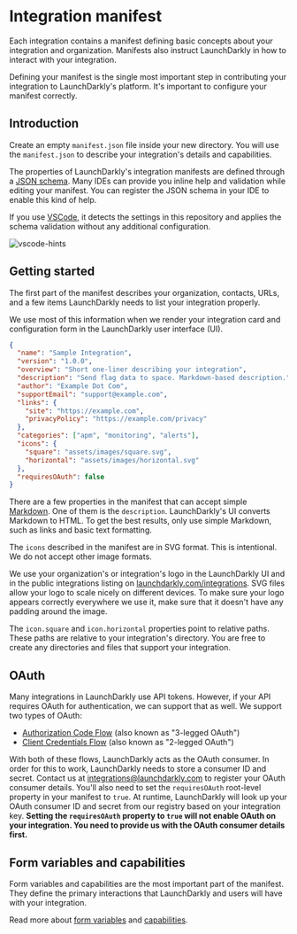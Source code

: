 # Integration manifest

Each integration contains a manifest defining basic concepts about your integration and organization. Manifests also instruct LaunchDarkly in how to interact with your integration.

Defining your manifest is the single most important step in contributing your integration to LaunchDarkly's platform. It's important to configure your manifest correctly.

## Introduction

Create an empty `manifest.json` file inside your new directory. You will use the `manifest.json` to describe your integration's details and capabilities.

The properties of LaunchDarkly's integration manifests are defined through a [JSON schema](../manifest.schema.json). Many IDEs can provide you inline help and validation while editing your manifest. You can register the JSON schema in your IDE to enable this kind of help.

If you use [VSCode](https://code.visualstudio.com/), it detects the settings in this repository and applies the schema validation without any additional configuration.

![vscode-hints](https://gist.githubusercontent.com/rmanalan/447b78a8c00a46c8638cca834c3009a3/raw/264fafe547a82ada8e5c134832bf35508a6b6458/manifest-vscode.png)

## Getting started

The first part of the manifest describes your organization, contacts, URLs, and a few items LaunchDarkly needs to list your integration properly.

We use most of this information when we render your integration card and configuration form in the LaunchDarkly user interface (UI).

```json
{
  "name": "Sample Integration",
  "version": "1.0.0",
  "overview": "Short one-liner describing your integration",
  "description": "Send flag data to space. Markdown-based description.",
  "author": "Example Dot Com",
  "supportEmail": "support@example.com",
  "links": {
    "site": "https://example.com",
    "privacyPolicy": "https://example.com/privacy"
  },
  "categories": ["apm", "monitoring", "alerts"],
  "icons": {
    "square": "assets/images/square.svg",
    "horizontal": "assets/images/horizontal.svg"
  },
  "requiresOAuth": false
}
```

There are a few properties in the manifest that can accept simple [Markdown](https://daringfireball.net/projects/markdown/). One of them is the `description`. LaunchDarkly's UI converts Markdown to HTML. To get the best results, only use simple Markdown, such as links and basic text formatting.

The `icons` described in the manifest are in SVG format. This is intentional. We do not accept other image formats.

We use your organization's or integration's logo in the LaunchDarkly UI and in the public integrations listing on [launchdarkly.com/integrations](https://launchdarkly.com/integrations/). SVG files allow your logo to scale nicely on different devices. To make sure your logo appears correctly everywhere we use it, make sure that it doesn't have any padding around the image.

The `icon.square` and `icon.horizontal` properties point to relative paths. These paths are relative to your integration's directory. You are free to create any directories and files that support your integration.

## OAuth

Many integrations in LaunchDarkly use API tokens. However, if your API requires OAuth for authentication, we can support that as well. We support two types of OAuth:

* [Authorization Code Flow](https://oauth.net/2/grant-types/authorization-code/)
  (also known as "3-legged OAuth")
* [Client Credentials Flow](https://oauth.net/2/grant-types/client-credentials/)
  (also known as "2-legged OAuth")

With both of these flows, LaunchDarkly acts as the OAuth consumer. In order for this to work, LaunchDarkly needs to store a consumer ID and secret. Contact us at [integrations@launchdarkly.com](mailto:integrations@launchdarkly.com) to register your OAuth consumer details. You'll also need to set the `requiresOAuth` root-level property in your manifest to `true`. At runtime, LaunchDarkly will look up your OAuth consumer ID and secret from our registry based on your integration key. **Setting the `requiresOAuth` property to `true` will not enable OAuth on your integration. You need to provide us with the OAuth consumer details first.**

## Form variables and capabilities

Form variables and capabilities are the most important part of the manifest. They define the primary interactions that LaunchDarkly and users will have with your integration.

Read more about [form variables](form-variables.md) and [capabilities](capabilities.md).
